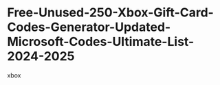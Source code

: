 # Free-Unused-250-Xbox-Gift-Card-Codes-Generator-Updated-Microsoft-Codes-Ultimate-List-2024-2025
xbox

